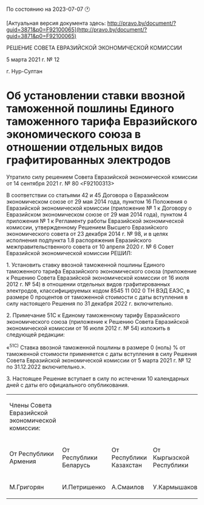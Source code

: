 По состоянию на 2023-07-07 &#x1F550;

[Актуальная версия документа здесь: http://pravo.by/document/?guid=3871&p0=F92100065](http://pravo.by/document/?guid=3871&p0=F92100065)

<p>РЕШЕНИЕ СОВЕТА ЕВРАЗИЙСКОЙ ЭКОНОМИЧЕСКОЙ КОМИССИИ</p>
<p>5 марта 2021 г. № 12</p>
<p>г. Нур-Султан</p>
<h1>Об установлении ставки ввозной таможенной пошлины Единого таможенного тарифа Евразийского экономического союза в отношении отдельных видов графитированных электродов</h1>
<p>Утратило силу решением Совета Евразийской экономической комиссии от 14 сентября 2021 г. № 80 &lt;F92100313&gt;</p>
<p>В соответствии со статьями 42 и 45 Договора о Евразийском экономическом союзе от 29 мая 2014 года, пунктом 16 Положения о Евразийской экономической комиссии (приложение № 1 к Договору о Евразийском экономическом союзе от 29 мая 2014 года), пунктом 4 приложения № 1 к Регламенту работы Евразийской экономической комиссии, утвержденному Решением Высшего Евразийского экономического совета от 23 декабря 2014 г. № 98, и в целях исполнения подпункта 1.8 распоряжения Евразийского межправительственного совета от 10 апреля 2020 г. № 6 Совет Евразийской экономической комиссии РЕШИЛ:</p>
<p>1. Установить ставку ввозной таможенной пошлины Единого таможенного тарифа Евразийского экономического союза (приложение к Решению Совета Евразийской экономической комиссии от 16 июля 2012 г. № 54) в отношении отдельных видов графитированных электродов, классифицируемых кодом 8545 11 002 0 ТН ВЭД ЕАЭС, в размере 0 процентов от таможенной стоимости с даты вступления в силу настоящего Решения по 31 декабря 2022 г. включительно.</p>
<p>2. Примечание 51С к Единому таможенному тарифу Евразийского экономического союза (приложение к Решению Совета Евразийской экономической комиссии от 16 июля 2012 г. № 54) изложить в следующей редакции:</p>
<p>«<sup>51С)</sup> Ставка ввозной таможенной пошлины в размере 0 (ноль) % от таможенной стоимости применяется с даты вступления в силу Решения Совета Евразийской экономической комиссии от 5 марта 2021 г. № 12 по 31.12.2022 включительно.».</p>
<p>3. Настоящее Решение вступает в силу по истечении 10 календарных дней с даты его официального опубликования.</p>
<p></p>
<table>
<tr><td><p>Члены Совета Евразийской экономической комиссии:</p></td></tr>
<tr>
<td><p>От Республики Армения</p></td>
<td><p>От Республики Беларусь</p></td>
<td><p>От Республики Казахстан</p></td>
<td><p>От Кыргызской Республики</p></td>
<td><p>От Российской Федерации</p></td>
</tr>
<tr>
<td><p>М.Григорян</p></td>
<td><p>И.Петришенко</p></td>
<td><p>А.Смаилов</p></td>
<td><p>У.Кармышаков</p></td>
<td><p>А.Оверчук</p></td>
</tr>
</table>
<p></p>